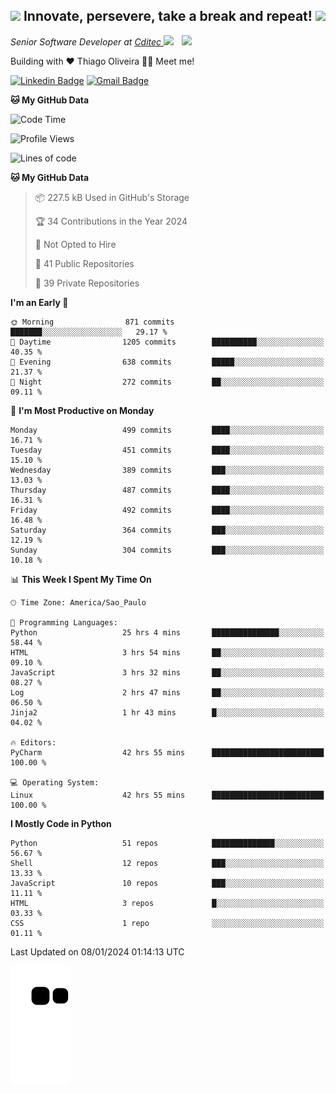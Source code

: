 <h2><img src="https://emojis.slackmojis.com/emojis/images/1531849430/4246/blob-sunglasses.gif?1531849430" width="30"/> Innovate, persevere, take a break and repeat! <img src="https://media.giphy.com/media/12oufCB0MyZ1Go/giphy.gif" width="50"></h2>
<img align='right' src="https://media.giphy.com/media/M9gbBd9nbDrOTu1Mqx/giphy.gif" width="230">
<p><em>Senior Software Developer at <a href="https://www.cditec.com.br/">Cditec
</a><img src="https://media.giphy.com/media/WUlplcMpOCEmTGBtBW/giphy.gif" width="30"> 
</em></p>



Building with ❤️ Thiago Oliveira 👋🏽 Meet me!

[![Linkedin Badge](https://img.shields.io/badge/-Thiago-blue?style=flat-square&logo=Linkedin&logoColor=white&link=https://www.linkedin.com/in/tgmarinho/)](https://www.linkedin.com/in/thiagoceconelo/) 
[![Gmail Badge](https://img.shields.io/badge/-thiceconelo@gmail.com-c14438?style=flat-square&logo=Gmail&logoColor=white&link=mailto:thiceconelo@gmail.com)](mailto:thiceconelo@gmail.com)

</em></p>

<!-- <span style="height ">
![Anurag's GitHub stats](https://github-readme-stats.vercel.app/api?username=arthurspk&show_icons=true&theme=tokyonight)
</span> -->

**🐱 My GitHub Data** 
<!--START_SECTION:waka-->
![Code Time](http://img.shields.io/badge/Code%20Time-1%2C039%20hrs%2051%20mins-blue)

![Profile Views](http://img.shields.io/badge/Profile%20Views-0-blue)

![Lines of code](https://img.shields.io/badge/From%20Hello%20World%20I%27ve%20Written-4.3%20million%20lines%20of%20code-blue)

**🐱 My GitHub Data** 

> 📦 227.5 kB Used in GitHub's Storage 
 > 
> 🏆 34 Contributions in the Year 2024
 > 
> 🚫 Not Opted to Hire
 > 
> 📜 41 Public Repositories 
 > 
> 🔑 39 Private Repositories 
 > 
**I'm an Early 🐤** 

```text
🌞 Morning                871 commits         ███████░░░░░░░░░░░░░░░░░░   29.17 % 
🌆 Daytime                1205 commits        ██████████░░░░░░░░░░░░░░░   40.35 % 
🌃 Evening                638 commits         █████░░░░░░░░░░░░░░░░░░░░   21.37 % 
🌙 Night                  272 commits         ██░░░░░░░░░░░░░░░░░░░░░░░   09.11 % 
```
📅 **I'm Most Productive on Monday** 

```text
Monday                   499 commits         ████░░░░░░░░░░░░░░░░░░░░░   16.71 % 
Tuesday                  451 commits         ████░░░░░░░░░░░░░░░░░░░░░   15.10 % 
Wednesday                389 commits         ███░░░░░░░░░░░░░░░░░░░░░░   13.03 % 
Thursday                 487 commits         ████░░░░░░░░░░░░░░░░░░░░░   16.31 % 
Friday                   492 commits         ████░░░░░░░░░░░░░░░░░░░░░   16.48 % 
Saturday                 364 commits         ███░░░░░░░░░░░░░░░░░░░░░░   12.19 % 
Sunday                   304 commits         ███░░░░░░░░░░░░░░░░░░░░░░   10.18 % 
```


📊 **This Week I Spent My Time On** 

```text
🕑︎ Time Zone: America/Sao_Paulo

💬 Programming Languages: 
Python                   25 hrs 4 mins       ███████████████░░░░░░░░░░   58.44 % 
HTML                     3 hrs 54 mins       ██░░░░░░░░░░░░░░░░░░░░░░░   09.10 % 
JavaScript               3 hrs 32 mins       ██░░░░░░░░░░░░░░░░░░░░░░░   08.27 % 
Log                      2 hrs 47 mins       ██░░░░░░░░░░░░░░░░░░░░░░░   06.50 % 
Jinja2                   1 hr 43 mins        █░░░░░░░░░░░░░░░░░░░░░░░░   04.02 % 

🔥 Editors: 
PyCharm                  42 hrs 55 mins      █████████████████████████   100.00 % 

💻 Operating System: 
Linux                    42 hrs 55 mins      █████████████████████████   100.00 % 
```

**I Mostly Code in Python** 

```text
Python                   51 repos            ██████████████░░░░░░░░░░░   56.67 % 
Shell                    12 repos            ███░░░░░░░░░░░░░░░░░░░░░░   13.33 % 
JavaScript               10 repos            ███░░░░░░░░░░░░░░░░░░░░░░   11.11 % 
HTML                     3 repos             █░░░░░░░░░░░░░░░░░░░░░░░░   03.33 % 
CSS                      1 repo              ░░░░░░░░░░░░░░░░░░░░░░░░░   01.11 % 
```




 Last Updated on 08/01/2024 01:14:13 UTC
<!--END_SECTION:waka-->

![Snake animation](https://github.com/rafaballerini/rafaballerini/blob/output/github-contribution-grid-snake.svg)


<!---
ceconelo/ceconelo is a ✨ special ✨ repository because its `README.md` (this file) appears on your GitHub profile.
You can click the Preview link to take a look at your changes.
--->
